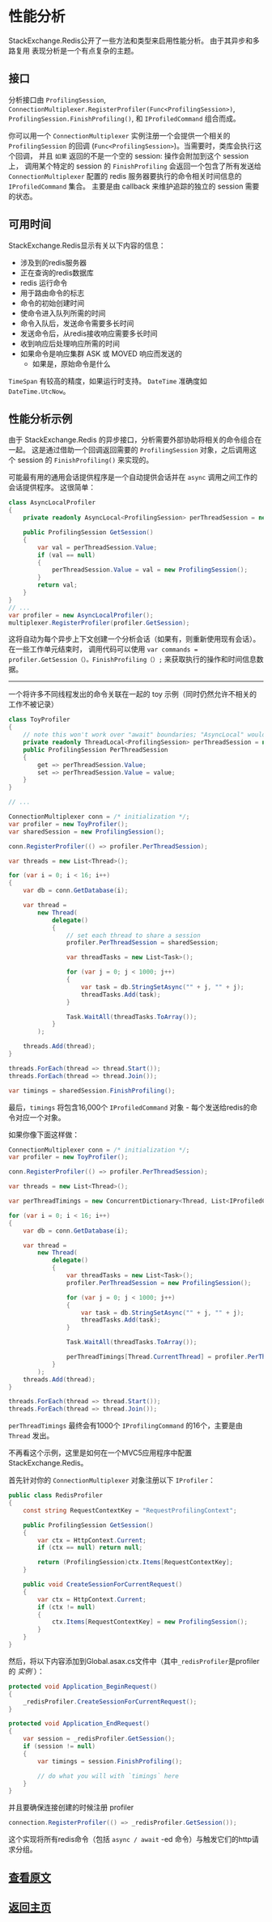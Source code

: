 性能分析
===

StackExchange.Redis公开了一些方法和类型来启用性能分析。 由于其异步和多路复用
表现分析是一个有点复杂的主题。

接口
---

分析接口由 `ProfilingSession`, `ConnectionMultiplexer.RegisterProfiler(Func<ProfilingSession>)`,
`ProfilingSession.FinishProfiling()`, 和 `IProfiledCommand` 组合而成。

你可以用一个 `ConnectionMultiplexer` 实例注册一个会提供一个相关的 `ProfilingSession` 的回调 (`Func<ProfilingSession>`)。当需要时，类库会执行这个回调，
并且 `如果` 返回的不是一个空的 session: 操作会附加到这个 session 上， 调用某个特定的 session 的 `FinishProfiling` 会返回一个包含了所有发送给 `ConnectionMultiplexer` 配置的 redis 服务器要执行的命令相关时间信息的 `IProfiledCommand` 集合。
主要是由 callback 来维护追踪的独立的 session 需要的状态。

可用时间
---

StackExchange.Redis显示有关以下内容的信息：

- 涉及到的redis服务器
- 正在查询的redis数据库
- redis 运行命令
- 用于路由命令的标志
- 命令的初始创建时间
- 使命令进入队列所需的时间
- 命令入队后，发送命令需要多长时间
- 发送命令后，从redis接收响应需要多长时间
- 收到响应后处理响应所需的时间
- 如果命令是响应集群 ASK 或 MOVED 响应而发送的
  - 如果是，原始命令是什么

`TimeSpan` 有较高的精度，如果运行时支持。 `DateTime` 准确度如 `DateTime.UtcNow`。

性能分析示例
---

由于 StackExchange.Redis 的异步接口，分析需要外部协助将相关的命令组合在一起。
这是通过借助一个回调返回需要的 `ProfilingSession` 对象，之后调用这个 session 的 `FinishProfiling()` 来实现的。

可能最有用的通用会话提供程序是一个自动提供会话并在 `async` 调用之间工作的会话提供程序。 这很简单：

```c#
class AsyncLocalProfiler
{
    private readonly AsyncLocal<ProfilingSession> perThreadSession = new AsyncLocal<ProfilingSession>();

    public ProfilingSession GetSession()
    {
        var val = perThreadSession.Value;
        if (val == null)
        {
            perThreadSession.Value = val = new ProfilingSession();
        }
        return val;
    }
}
// ...
var profiler = new AsyncLocalProfiler();
multiplexer.RegisterProfiler(profiler.GetSession);
```

这将自动为每个异步上下文创建一个分析会话（如果有，则重新使用现有会话）。 在一些工作单元结束时，
调用代码可以使用
`var commands = profiler.GetSession（）。FinishProfiling（）;`
来获取执行的操作和时间信息数据。

---

一个将许多不同线程发出的命令关联在一起的 toy 示例（同时仍然允许不相关的工作不被记录）

``` csharp
class ToyProfiler
{
    // note this won't work over "await" boundaries; "AsyncLocal" would be necessary there
    private readonly ThreadLocal<ProfilingSession> perThreadSession = new ThreadLocal<ProfilingSession>();
    public ProfilingSession PerThreadSession
    {
        get => perThreadSession.Value;
        set => perThreadSession.Value = value;
    }
}

// ...

ConnectionMultiplexer conn = /* initialization */;
var profiler = new ToyProfiler();
var sharedSession = new ProfilingSession();

conn.RegisterProfiler(() => profiler.PerThreadSession);

var threads = new List<Thread>();

for (var i = 0; i < 16; i++)
{
    var db = conn.GetDatabase(i);

    var thread =
        new Thread(
            delegate()
            {
                // set each thread to share a session
                profiler.PerThreadSession = sharedSession;

                var threadTasks = new List<Task>();

                for (var j = 0; j < 1000; j++)
                {
                    var task = db.StringSetAsync("" + j, "" + j);
                    threadTasks.Add(task);
                }

                Task.WaitAll(threadTasks.ToArray());
            }
        );

    threads.Add(thread);
}

threads.ForEach(thread => thread.Start());
threads.ForEach(thread => thread.Join());

var timings = sharedSession.FinishProfiling();
```

最后，`timings` 将包含16,000个 `IProfiledCommand` 对象 - 每个发送给redis的命令对应一个对象。

如果你像下面这样做：

``` csharp
ConnectionMultiplexer conn = /* initialization */;
var profiler = new ToyProfiler();

conn.RegisterProfiler(() => profiler.PerThreadSession);

var threads = new List<Thread>();

var perThreadTimings = new ConcurrentDictionary<Thread, List<IProfiledCommand>>();

for (var i = 0; i < 16; i++)
{
    var db = conn.GetDatabase(i);

    var thread =
        new Thread(
            delegate()
            {
                var threadTasks = new List<Task>();
                profiler.PerThreadSession = new ProfilingSession();

                for (var j = 0; j < 1000; j++)
                {
                    var task = db.StringSetAsync("" + j, "" + j);
                    threadTasks.Add(task);
                }

                Task.WaitAll(threadTasks.ToArray());

                perThreadTimings[Thread.CurrentThread] = profiler.PerThreadSession.FinishProfiling().ToList();
            }
        );
    threads.Add(thread);
}

threads.ForEach(thread => thread.Start());
threads.ForEach(thread => thread.Join());
```

`perThreadTimings` 最终会有1000个 `IProfilingCommand` 的16个，主要是由 `Thread` 发出。

不再看这个示例，这里是如何在一个MVC5应用程序中配置 StackExchange.Redis。

首先针对你的 `ConnectionMultiplexer` 对象注册以下 `IProfiler`：

``` csharp
public class RedisProfiler
{
    const string RequestContextKey = "RequestProfilingContext";

    public ProfilingSession GetSession()
    {
        var ctx = HttpContext.Current;
        if (ctx == null) return null;

        return (ProfilingSession)ctx.Items[RequestContextKey];
    }

    public void CreateSessionForCurrentRequest()
    {
        var ctx = HttpContext.Current;
        if (ctx != null)
        {
            ctx.Items[RequestContextKey] = new ProfilingSession();
        }
    }
}
```

然后，将以下内容添加到Global.asax.cs文件中（其中`_redisProfiler`是profiler 的 *实例* ）：

``` csharp
protected void Application_BeginRequest()
{
    _redisProfiler.CreateSessionForCurrentRequest();
}

protected void Application_EndRequest()
{
    var session = _redisProfiler.GetSession();
    if (session != null)
    {
        var timings = session.FinishProfiling();

        // do what you will with `timings` here
    }
}
```

并且要确保连接创建的时候注册 profiler

```C#
connection.RegisterProfiler(() => _redisProfiler.GetSession());
```

这个实现将所有redis命令（包括 `async / await` -ed 命令）与触发它们的http请求分组。

[查看原文](https://github.com/StackExchange/StackExchange.Redis/blob/master/docs/Profiling_v2.md)
---

[返回主页](./README.md)
---